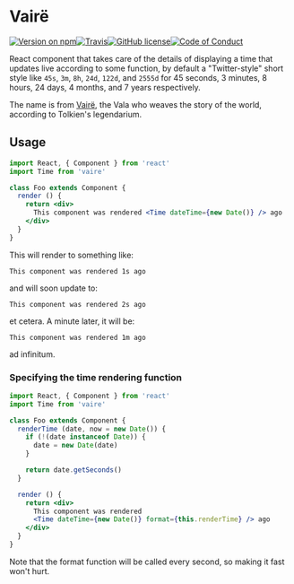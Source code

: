 # Vairë

[![Version on npm](https://img.shields.io/npm/v/vaire.svg?style=flat-square)](https://www.npmjs.com/package/vaire)[![ Travis](https://img.shields.io/travis/passcod/vaire.svg?style=flat-square)](https://travis-ci.org/passcod/vaire)[![ GitHub license](https://img.shields.io/github/license/passcod/vaire.svg?style=flat-square)](https://spdx.org/licenses/ISC.html)[![ Code of Conduct](https://img.shields.io/badge/contributor-covenant-123456.svg?style=flat-square)](http://contributor-covenant.org/version/1/3/0/)

React component that takes care of the details of displaying a time that updates
live according to some function, by default a "Twitter-style" short style like
`45s`, `3m`, `8h`, `24d`, `122d`, and `2555d` for 45 seconds, 3 minutes, 8 hours,
24 days, 4 months, and 7 years respectively.

The name is from [Vairë](https://en.wikipedia.org/wiki/Vala_(Middle-earth)#Vair.C3.AB),
the Vala who weaves the story of the world, according to Tolkien's legendarium.

## Usage

``` jsx
import React, { Component } from 'react'
import Time from 'vaire'

class Foo extends Component {
  render () {
    return <div>
      This component was rendered <Time dateTime={new Date()} /> ago
    </div>
  }
}
```

This will render to something like:

```
This component was rendered 1s ago
```

and will soon update to:

```
This component was rendered 2s ago
```

et cetera. A minute later, it will be:

```
This component was rendered 1m ago
```

ad infinitum.

### Specifying the time rendering function

``` jsx
import React, { Component } from 'react'
import Time from 'vaire'

class Foo extends Component {
  renderTime (date, now = new Date()) {
    if (!(date instanceof Date)) {
      date = new Date(date)
    }

    return date.getSeconds()
  }

  render () {
    return <div>
      This component was rendered
      <Time dateTime={new Date()} format={this.renderTime} /> ago
    </div>
  }
}
```

Note that the format function will be called every second, so making it fast
won't hurt.
